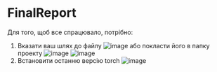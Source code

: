 # FinalReport
Для того, щоб все спрацювало, потрібно:
1. Вказати ваш шлях до файлу ![image](https://github.com/user-attachments/assets/9929a539-b2fc-4897-ac91-421ec7faae09)
або покласти його в папку проекту ![image](https://github.com/user-attachments/assets/9fef044c-9b5b-47d8-99ff-eb6d3ee144bf) ![image](https://github.com/user-attachments/assets/60f841f1-24d7-4ede-b859-8aada9e63a22)
2. Встановити останню версію torch ![image](https://github.com/user-attachments/assets/7128846a-e3b5-4c49-a205-4454b1310c5d)

